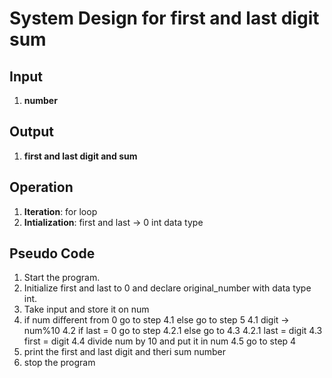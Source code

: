 # System Design for first and last digit sum

## Input
1. **number**

## Output
1. **first and last digit and sum**

## Operation
1. **Iteration**: for loop
2. **Intialization**: first and last -> 0  int data type  
                      


## Pseudo Code
1. Start the program.
2. Initialize first and last to 0 and declare original_number with data type int.
3. Take input and store it on num
4. if num different from 0 go to step 4.1 else go to step 5
    4.1 digit -> num%10
    4.2 if last = 0 go to step 4.2.1 else go to 4.3
        4.2.1 last = digit
    4.3 first = digit
    4.4 divide  num by 10 and put it in num
    4.5 go to step 4
5. print the first and last digit and theri sum number
6. stop the program

